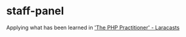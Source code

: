 # staff-panel

Applying what has been learned in ['The PHP Practitioner'  - Laracasts](https://laracasts.com/series/php-for-beginners)
